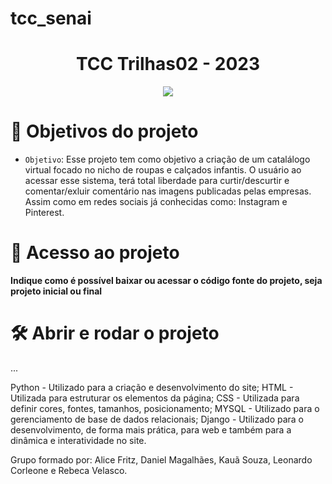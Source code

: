 # tcc_senai

<h1 align ="center">TCC Trilhas02 - 2023</h1>

<p align="center">
<img loading="lazy" src="http://img.shields.io/static/v1?label=STATUS&message=EM%20DESENVOLVIMENTO&color=GREEN&style=for-the-badge"/>
</p>

 # :dart: Objetivos do projeto

- `Objetivo`: Esse projeto tem como objetivo a criação de um catalálogo virtual focado no nicho de roupas e calçados infantis. O usuário ao acessar esse sistema, terá total liberdade para curtir/descurtir e comentar/exluir comentário nas imagens publicadas pelas empresas. Assim como em redes sociais já conhecidas como: Instagram e Pinterest. 

# 📁 Acesso ao projeto

**Indique como é possível baixar ou acessar o código fonte do projeto, seja projeto inicial ou final**

# 🛠️ Abrir e rodar o projeto

...

Python - Utilizado para a criação e desenvolvimento do site; 
HTML   - Utilizada para estruturar os elementos da página;
CSS    - Utilizada para definir cores, fontes, tamanhos, posicionamento;
MYSQL  - Utilizado para o gerenciamento de base de dados relacionais;
Django - Utilizado para o desenvolvimento, de forma mais prática, para web e também para a dinâmica e interatividade no site.

Grupo formado por: Alice Fritz, Daniel Magalhães, Kauã Souza, Leonardo Corleone e Rebeca Velasco.